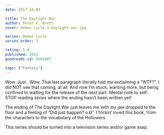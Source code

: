 ```yaml
---
date: 2017-10-03

title: The Daylight War
author: Peter V. Brett
cover: demon-cycle-3-daylight-war.jpg

series: Demon Cycle
series_order: 3

rating: 5.0
published: 2013
goodreads_id: 9268487

tags: ["Fantasy"]
---
```


Wow. Just.. Wow. That last paragraph literally had me exclaiming a “WTF?”. I did NOT see that coming, at all. And now I’m stuck, wanting more, but being confined to waiting for the release of the next part. Mental note to self: STOP reading series where the ending hasn’t been written yet!

<!--more-->

The ending of The Daylight War just leaves me with my jaw dropped to the floor and a feeling of “Did just happen? o.O”. I frickin’ loved this book, from the characters to the vocabulary of the Hollowers.

This series should be turned into a television series and/or game asap.
